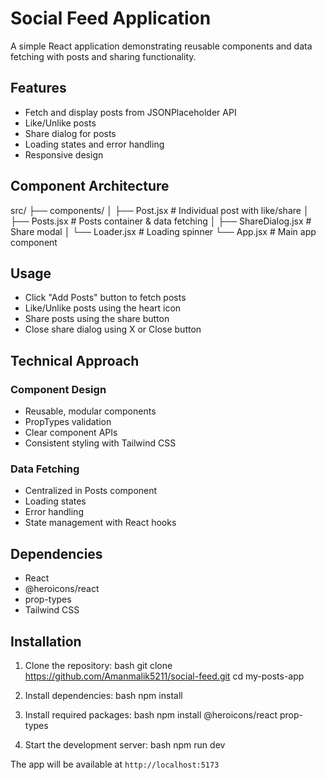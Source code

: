 # Social Feed Application

A simple React application demonstrating reusable components and data fetching with posts and sharing functionality.

## Features

- Fetch and display posts from JSONPlaceholder API
- Like/Unlike posts
- Share dialog for posts
- Loading states and error handling
- Responsive design

## Component Architecture

src/
├── components/
│ ├── Post.jsx # Individual post with like/share
│ ├── Posts.jsx # Posts container & data fetching
│ ├── ShareDialog.jsx # Share modal
│ └── Loader.jsx # Loading spinner
└── App.jsx # Main app component



## Usage

- Click "Add Posts" button to fetch posts
- Like/Unlike posts using the heart icon
- Share posts using the share button
- Close share dialog using X or Close button

## Technical Approach

### Component Design
- Reusable, modular components
- PropTypes validation
- Clear component APIs
- Consistent styling with Tailwind CSS

### Data Fetching
- Centralized in Posts component
- Loading states
- Error handling
- State management with React hooks

## Dependencies

- React
- @heroicons/react
- prop-types
- Tailwind CSS


## Installation

1. Clone the repository:
bash
git clone https://github.com/Amanmalik5211/social-feed.git
cd my-posts-app


2. Install dependencies:
bash
npm install


3. Install required packages:
bash
npm install @heroicons/react prop-types


4. Start the development server:
bash
npm run dev

The app will be available at `http://localhost:5173`